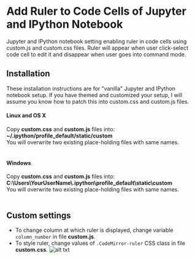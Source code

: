 # Add Ruler to Code Cells of Jupyter and IPython Notebook

Jupyter and IPython notebook setting enabling ruler in code cells using custom.js and custom.css files. Ruler will appear when user click-select code cell to edit it and disappear when user goes into command mode.<br>

## Installation
These installation instructions are for "vanilla" Jupyter and IPython notebook setup. If you have themed and customized your setup, I will assume you know how to patch this into custom.css and custom.js files.
#### Linux and OS X
Copy **custom.css** and **custom.js** files into:<br>
**~/.ipython/profile_default/static/custom**<br>
You will overwrite two existing place-holding files with same names.<br><br>
#### Windows
Copy **custom.css** and **custom.js** files into:<br>
**C:\Users\YourUserName\\.ipython\profile_default\static\custom**<br>
You will overwrite two existing place-holding files with same names.<br><br>
## Custom settings
* To change column at which ruler is displayed, change variable `column_number` in file **custom.js**.
* To style ruler, change values of `.CodeMirror-ruler` CSS class in file **custom.css**.
![alt txt](https://github.com/HyperionAnalytics/JupyterNotebook_ruler/blob/master/Jupyter_ruler "Jupyter ruler")
